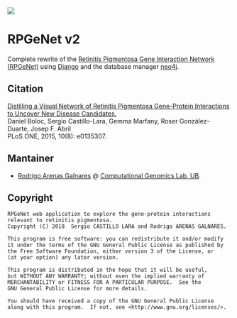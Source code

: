 <img src="https://compgen.bio.ub.edu/RPGeNet/static/Images/logo.png"> 

# RPGeNet v2


Complete rewrite of the [Retinitis Pigmentosa Gene Interaction Network (RPGeNet)](https://compgen.bio.ub.edu/RPGeNet) using [Django](https://www.djangoproject.com/) and the database manager [neo4j](https://neo4j.com/). 

## Citation

[Distilling a Visual Network of Retinitis Pigmentosa Gene-Protein Interactions to Uncover New Disease Candidates.](https://journals.plos.org/plosone/article?id=10.1371/journal.pone.0135307)<br>
Daniel Boloc, Sergio Castillo-Lara, Gemma Marfany, Roser Gonzàlez-Duarte, Josep F. Abril<br>
PLoS ONE, 2015, 10(8): e0135307.

## Mantainer

- [Rodrigo Arenas Galnares](https://github.com/rodarenas) @ [Computational Genomics Lab, UB](https://compgen.bio.ub.edu).

## Copyright
```
RPGeNet web application to explore the gene-protein interactions relevant to retinitis pigmentosa.
Copyright (C) 2018  Sergio CASTILLO LARA and Rodrigo ARENAS GALNARES.

This program is free software: you can redistribute it and/or modify
it under the terms of the GNU General Public License as published by
the Free Software Foundation, either version 3 of the License, or
(at your option) any later version.

This program is distributed in the hope that it will be useful,
but WITHOUT ANY WARRANTY; without even the implied warranty of
MERCHANTABILITY or FITNESS FOR A PARTICULAR PURPOSE.  See the
GNU General Public License for more details.

You should have received a copy of the GNU General Public License
along with this program.  If not, see <http://www.gnu.org/licenses/>.
```
